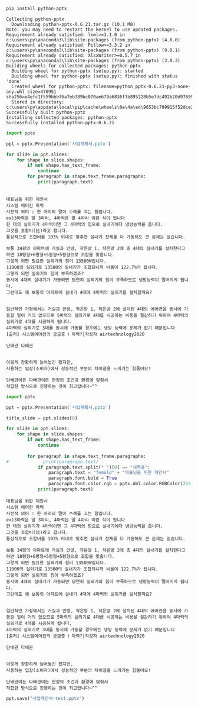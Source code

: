 ```python
pip install python-pptx
```

    Collecting python-pptx
      Downloading python-pptx-0.6.21.tar.gz (10.1 MB)
    Note: you may need to restart the kernel to use updated packages.
    Requirement already satisfied: lxml>=3.1.0 in c:\users\py\anaconda3\lib\site-packages (from python-pptx) (4.8.0)
    Requirement already satisfied: Pillow>=3.3.2 in c:\users\py\anaconda3\lib\site-packages (from python-pptx) (9.0.1)
    Requirement already satisfied: XlsxWriter>=0.5.7 in c:\users\py\anaconda3\lib\site-packages (from python-pptx) (3.0.3)
    Building wheels for collected packages: python-pptx
      Building wheel for python-pptx (setup.py): started
      Building wheel for python-pptx (setup.py): finished with status 'done'
      Created wheel for python-pptx: filename=python_pptx-0.6.21-py3-none-any.whl size=470951 sha256=e4efc1f559bbbf6a7eb389bc070ae679a6836f7b895228b5e7dc492b20d97699
      Stored in directory: c:\users\py\appdata\local\pip\cache\wheels\0e\4a\ed\9653bc799915f52dce3f04d14946fbd85cce9c3cdedc9cfa71
    Successfully built python-pptx
    Installing collected packages: python-pptx
    Successfully installed python-pptx-0.6.21
    


```python
import pptx

ppt = pptx.Presentation('사업계획서.pptx')

for slide in ppt.slides:
    for shape in slide.shapes:
        if not shape.has_text_frame:
            continue
        for paragraph in shape.text_frame.paragraphs:
            print(paragraph.text)
        
```

    
    대표님을 위한 제안서
    시스템 에어컨 마력
    사전적 의미 : 한 마리의 말이 수례를 끄는 힘입니다. 
    ex)3마력은 말 3마리, 4마력은 말 4마리 이런 식이 됩니다
    한 대의 실외기가 4마력이면 그 4마력의 힘으로 실내기에다 냉방능력을 줍니다.
    그것을 조합비(比)라고 합니다.
    통상적으로 조합비를 103% 이내로 맞추면 실내기 전체를 다 가동해도 큰 문제는 없습니다.
    
    보통 34평의 아파트에 거실과 안방, 작은방 1, 작은방 2에 총 4대의 실내기를 설치한다고 하면 18평형+6평형+5평형+5평형으로 조합을 맞춥니다.
    그렇게 되면 필요한 실외기의 힘이 13500W입니다.
    11000의 실외기로 13500의 실내기가 조합되니까 비율이 122.7%가 됩니다.
    그렇게 되면 실외기의 힘이 부족하겠죠?
    동시에 4대의 실내기가 가동되면 당연히 실외기의 힘이 부족하므로 냉방능력이 떨어지게 됩니다.
    그런데도 왜 보통의 아파트에 실내기 4대에 4마력의 실외기를 설치할까요?
    
    
    일반적인 가정에서는 거실과 안방, 작은방 1, 작은방 2에 설치된 4대의 에어컨을 동시에 가동할 일이 거의 없으므로 5마력의 실외기로 4대를 시공하는 비용을 절감하기 위하여 4마력의 실외기로 4대를 시공하게 됩니다.
    4마력의 실외기로 3대를 동시에 가동할 경우에는 냉방 능력에 문제가 없기 때문입니다
    [출처] 시스템에어컨의 궁금증 Ⅰ 마력?|작성자 airtechnology2020
    
    단배관 다배관
    
    
    이렇게 장황하게 늘어놓긴 했지만,
    사용하는 입장(소비자)에서 성능적인 부분의 차이점을 느끼기는 힘들어요!
    ​
    단배관이든 다배관이든 현장의 조건과 환경에 맞춰서
    적합한 방식으로 진행하는 것이 최고랍니다~^^
    
    


```python
import pptx

ppt = pptx.Presentation('사업계획서.pptx')

title_slide = ppt.slides[0]

for slide in ppt.slides:
    for shape in slide.shapes:
        if not shape.has_text_frame:
            continue
        
        for paragraph in shape.text_frame.paragraphs:
#             print(paragraph.text)
            if paragraph.text.split(" ")[0] == "제목을":
                paragraph.text = "femold" + "대표님을 위한 제안서"
                paragraph.font.bold = True
                paragraph.font.color.rgb = pptx.dml.color.RGBColor(255,255,255)
            print(paragraph.text)
```

    
    대표님을 위한 제안서
    시스템 에어컨 마력
    사전적 의미 : 한 마리의 말이 수례를 끄는 힘입니다. 
    ex)3마력은 말 3마리, 4마력은 말 4마리 이런 식이 됩니다
    한 대의 실외기가 4마력이면 그 4마력의 힘으로 실내기에다 냉방능력을 줍니다.
    그것을 조합비(比)라고 합니다.
    통상적으로 조합비를 103% 이내로 맞추면 실내기 전체를 다 가동해도 큰 문제는 없습니다.
    
    보통 34평의 아파트에 거실과 안방, 작은방 1, 작은방 2에 총 4대의 실내기를 설치한다고 하면 18평형+6평형+5평형+5평형으로 조합을 맞춥니다.
    그렇게 되면 필요한 실외기의 힘이 13500W입니다.
    11000의 실외기로 13500의 실내기가 조합되니까 비율이 122.7%가 됩니다.
    그렇게 되면 실외기의 힘이 부족하겠죠?
    동시에 4대의 실내기가 가동되면 당연히 실외기의 힘이 부족하므로 냉방능력이 떨어지게 됩니다.
    그런데도 왜 보통의 아파트에 실내기 4대에 4마력의 실외기를 설치할까요?
    
    
    일반적인 가정에서는 거실과 안방, 작은방 1, 작은방 2에 설치된 4대의 에어컨을 동시에 가동할 일이 거의 없으므로 5마력의 실외기로 4대를 시공하는 비용을 절감하기 위하여 4마력의 실외기로 4대를 시공하게 됩니다.
    4마력의 실외기로 3대를 동시에 가동할 경우에는 냉방 능력에 문제가 없기 때문입니다
    [출처] 시스템에어컨의 궁금증 Ⅰ 마력?|작성자 airtechnology2020
    
    단배관 다배관
    
    
    이렇게 장황하게 늘어놓긴 했지만,
    사용하는 입장(소비자)에서 성능적인 부분의 차이점을 느끼기는 힘들어요!
    ​
    단배관이든 다배관이든 현장의 조건과 환경에 맞춰서
    적합한 방식으로 진행하는 것이 최고랍니다~^^
    
    


```python
ppt.save("사업제안서-test.pptx")
```


```python

```


```python

```
